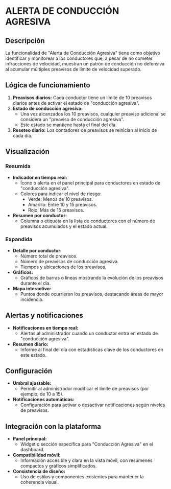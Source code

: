 # ALERTA DE CONDUCCIÓN AGRESIVA

## Descripción

La funcionalidad de "Alerta de Conducción Agresiva" tiene como objetivo identificar y monitorear a los conductores que, a pesar de no cometer infracciones de velocidad, muestran un patrón de conducción no defensiva al acumular múltiples preavisos de límite de velocidad superado.

## Lógica de funcionamiento

1. **Preavisos diarios:** Cada conductor tiene un límite de 10 preavisos diarios antes de activar el estado de "conducción agresiva".
2. **Estado de conducción agresiva:**
   - Una vez alcanzados los 10 preavisos, cualquier preaviso adicional se considera un "preaviso de conducción agresiva".
   - Este estado se mantiene hasta el final del día.
3. **Reseteo diario:** Los contadores de preavisos se reinician al inicio de cada día.

## Visualización

### Resumida

- **Indicador en tiempo real:**
  - Ícono o alerta en el panel principal para conductores en estado de "conducción agresiva".
  - Colores para indicar el nivel de riesgo:
    - Verde: Menos de 10 preavisos.
    - Amarillo: Entre 10 y 15 preavisos.
    - Rojo: Más de 15 preavisos.
- **Resumen por conductor:**
  - Columna o etiqueta en la lista de conductores con el número de preavisos acumulados y el estado actual.

### Expandida

- **Detalle por conductor:**
  - Número total de preavisos.
  - Número de preavisos de conducción agresiva.
  - Tiempos y ubicaciones de los preavisos.
- **Gráficos:**
  - Gráficos de barras o líneas mostrando la evolución de los preavisos durante el día.
- **Mapa interactivo:**
  - Puntos donde ocurrieron los preavisos, destacando áreas de mayor incidencia.

## Alertas y notificaciones

- **Notificaciones en tiempo real:**
  - Alertas al administrador cuando un conductor entra en estado de "conducción agresiva".
- **Resumen diario:**
  - Informe al final del día con estadísticas clave de los conductores en este estado.

## Configuración

- **Umbral ajustable:**
  - Permitir al administrador modificar el límite de preavisos (por ejemplo, de 10 a 15).
- **Notificaciones automáticas:**
  - Configuración para activar o desactivar notificaciones según niveles de preavisos.

## Integración con la plataforma

- **Panel principal:**
  - Widget o sección específica para "Conducción Agresiva" en el dashboard.
- **Compatibilidad móvil:**
  - Información accesible y clara en la vista móvil, con resúmenes compactos y gráficos simplificados.
- **Consistencia de diseño:**
  - Uso de estilos y componentes existentes para mantener la coherencia visual.
